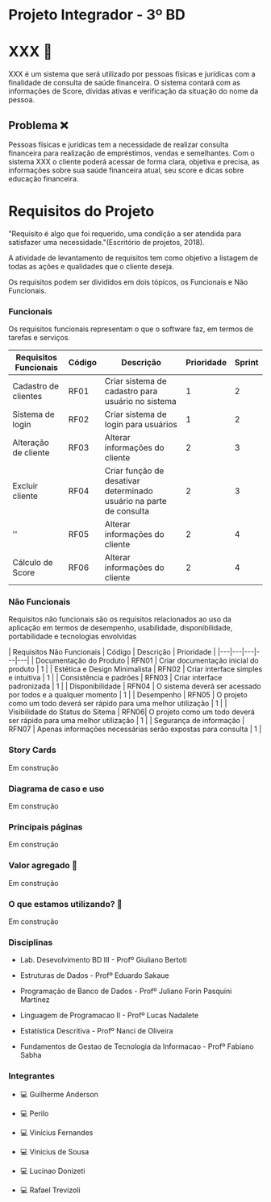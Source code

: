 
  

# Projeto Integrador - 3º BD
  

  

#  XXX :pineapple:

  

  

  

XXX é um sistema que será utilizado por pessoas físicas e jurídicas com a finalidade de consulta de saúde financeira. O sistema contará com as informações de Score, dívidas ativas e verificação da situação do nome da pessoa.

  

  

##  Problema :x:

  

  

  

Pessoas físicas e jurídicas tem a necessidade de realizar consulta financeira para realização de empréstimos, vendas e semelhantes. Com o sistema XXX o cliente poderá acessar de forma clara, objetiva e precisa, as informações sobre sua saúde financeira atual, seu score e dicas sobre educação financeira.

  

  

# Requisitos do Projeto

  

  

  

"Requisito é algo que foi requerido, uma condição a ser atendida para satisfazer uma necessidade."(Escritório de projetos, 2018).<br>

  

  

A atividade de levantamento de requisitos tem como objetivo a listagem de todas as ações e qualidades que o cliente deseja.<br>

  

  

Os requisitos podem ser divididos em dois tópicos, os Funcionais e Não Funcionais.


 ### Funcionais
Os requisitos funcionais representam o que o software faz, em termos de tarefas e serviços.<br>

| Requisitos Funcionais | Código | Descrição | Prioridade | Sprint |
|---|---|---|---|---|
| Cadastro de clientes | RF01 | Criar sistema de cadastro para usuário no sistema | 1 | 2 |
| Sistema de login | RF02 | Criar sistema de login para usuários | 1 | 2 |
| Alteração de cliente | RF03 | Alterar informações do cliente | 2 | 3 |
| Excluir cliente | RF04 | Criar função de desativar determinado usuário na parte de consulta | 2 | 3 |
| '' | RF05 | Alterar informações do cliente | 2 | 4 |
| Cálculo de Score | RF06 | Alterar informações do cliente | 2 | 4 |


 ### Não Funcionais

Requisitos não funcionais são os requisitos relacionados ao uso da aplicação em termos de desempenho, usabilidade, disponibilidade, portabilidade e tecnologias envolvidas

| Requisitos Não Funcionais | Código | Descrição | Prioridade |
|---|---|---|---|---|
| Documentação do Produto | RFN01 | Criar documentação inicial do produto | 1 |
| Estética e Design Minimalista | RFN02 | Criar interface simples e intuitiva | 1 | 
| Consistência e padrões | RFN03 | Criar interface padronizada | 1 |
| Disponibilidade | RFN04 | O sistema deverá ser acessado por todos e a qualquer momento | 1 |
| Desempenho | RFN05 | O projeto como um todo deverá ser rápido para uma melhor utilização | 1 |
| Visibilidade do Status do Sitema | RFN06| O projeto como um todo deverá ser rápido para uma melhor utilização | 1 |
| Segurança de informação | RFN07 | Apenas informações necessárias serão expostas para consulta | 1 |


### Story Cards

 Em construção

### Diagrama de caso e uso

Em construção

### Principais páginas

Em construção
  

### Valor agregado 💸

  
Em construção



### O que estamos utilizando? :thinking:

  

Em construção

  


### Disciplinas

  

  

- Lab. Desevolvimento BD III - Profº Giuliano Bertoti <br>

  
  
  

- Estruturas de Dados - Profº Eduardo Sakaue <br>

  

  

- Programação de Banco de Dados - Profº Juliano Forin Pasquini Martinez <br>

  

  

- Linguagem de Programacao II - Profº Lucas Nadalete <br>

  

  

- Estatística Descritiva - Profº Nanci de Oliveira <br>

  

  

- Fundamentos de Gestao de Tecnologia da Informacao - Profº Fabiano Sabha <br>

  

### Integrantes


 - :computer: Guilherme Anderson <br>


 - :computer: Perilo <br>


 - :computer: Vinícius Fernandes<br>


 - :computer: Vinícius de Sousa<br>

 
 - :computer: Lucinao Donizeti<br>

  
 - :computer: Rafael Trevizoli<br>